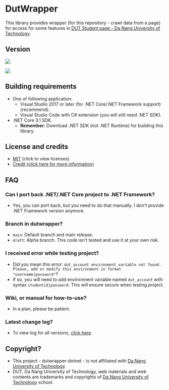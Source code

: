 # DutWrapper

This library provides wrapper (for this repository - crawl data from a page) for access for some features in [DUT Student page - Da Nang University of Technology](http://sv.dut.udn.vn).

## Version

[![](https://img.shields.io/github/v/tag/dutwrapper/dutwrapper-dotnet?label=pre-release)](https://github.com/dutwrapper/dutwrapper-dotnet/releases)

[![](https://img.shields.io/github/v/release/dutwrapper/dutwrapper-dotnet?label=release)](https://github.com/dutwrapper/dutwrapper-dotnet/releases)

## Building requirements

- One of following application:
  - Visual Studio 2017 or later (for .NET Core/.NET Framework support) (recommend).
  - Visual Studio Code with C# extension (you will still need .NET SDK).
- .NET Core 3.1 SDK.
  - **Remember:** Download .NET SDK (not .NET Runtime) for building this library.

## License and credits

- [MIT](LICENSE) (click to view licenses)
- [Credit (click here for more information)](CREDIT.md)

## FAQ

### Can I port back .NET/.NET Core project to .NET Framework?
- Yes, you can port back, but you need to do that manually. I don't provide .NET Framework version anymore.

### Branch in dutwrapper?
- `main`: Default branch and main release.
- `draft`: Alpha branch. This code isn't tested and use it at your own risk.

### I received error while testing project?
- Did you mean this error: `dut_account environment variable not found. Please, add or modify this environment in format "username|password"`?
- If so, you will need to add environment variable named `dut_account` with syntax `studentid|password`. This will ensure secure when testing project.

### Wiki, or manual for how-to-use?
- In a plan, please be patient.

### Latest change log?
- To view log for all versions, [click here](CHANGELOG.md)

## Copyright?
- This project - dutwrapper-dotnet - is not affiliated with [Da Nang University of Technology](http://sv.dut.udn.vn).
- DUT, Da Nang University of Technology, web materials and web contents are trademarks and copyrights of [Da Nang University of Technology](http://sv.dut.udn.vn) school.
